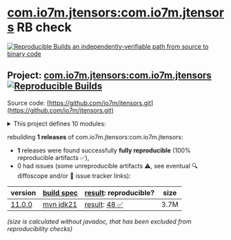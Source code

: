 [com.io7m.jtensors:com.io7m.jtensors](https://central.sonatype.com/artifact/com.io7m.jtensors/com.io7m.jtensors/versions) RB check
=======

[![Reproducible Builds](https://reproducible-builds.org/images/logos/rb.svg) an independently-verifiable path from source to binary code](https://reproducible-builds.org/)

## Project: [com.io7m.jtensors:com.io7m.jtensors](https://central.sonatype.com/artifact/com.io7m.jtensors/com.io7m.jtensors/versions) [![Reproducible Builds](https://img.shields.io/endpoint?url=https://raw.githubusercontent.com/jvm-repo-rebuild/reproducible-central/master/content/com/io7m/jtensors/badge.json)](https://github.com/jvm-repo-rebuild/reproducible-central/blob/master/content/com/io7m/jtensors/README.md)

Source code: [https://github.com/io7m/jtensors.git](https://github.com/io7m/jtensors.git)

<details><summary>This project defines 10 modules:</summary>

* [com.io7m.jtensors:com.io7m.jtensors](https://central.sonatype.com/artifact/com.io7m.jtensors/com.io7m.jtensors/overview)
* [com.io7m.jtensors:com.io7m.jtensors.benchmarking](https://central.sonatype.com/artifact/com.io7m.jtensors/com.io7m.jtensors.benchmarking/overview)
* [com.io7m.jtensors:com.io7m.jtensors.core](https://central.sonatype.com/artifact/com.io7m.jtensors/com.io7m.jtensors.core/overview)
* [com.io7m.jtensors:com.io7m.jtensors.documentation](https://central.sonatype.com/artifact/com.io7m.jtensors/com.io7m.jtensors.documentation/overview)
* [com.io7m.jtensors:com.io7m.jtensors.generators](https://central.sonatype.com/artifact/com.io7m.jtensors/com.io7m.jtensors.generators/overview)
* [com.io7m.jtensors:com.io7m.jtensors.orthonormalization](https://central.sonatype.com/artifact/com.io7m.jtensors/com.io7m.jtensors.orthonormalization/overview)
* [com.io7m.jtensors:com.io7m.jtensors.storage.api](https://central.sonatype.com/artifact/com.io7m.jtensors/com.io7m.jtensors.storage.api/overview)
* [com.io7m.jtensors:com.io7m.jtensors.storage.bytebuffered](https://central.sonatype.com/artifact/com.io7m.jtensors/com.io7m.jtensors.storage.bytebuffered/overview)
* [com.io7m.jtensors:com.io7m.jtensors.storage.heap](https://central.sonatype.com/artifact/com.io7m.jtensors/com.io7m.jtensors.storage.heap/overview)
* [com.io7m.jtensors:com.io7m.jtensors.tests](https://central.sonatype.com/artifact/com.io7m.jtensors/com.io7m.jtensors.tests/overview)
</details>

rebuilding **1 releases** of com.io7m.jtensors:com.io7m.jtensors:
- **1** releases were found successfully **fully reproducible** (100% reproducible artifacts :white_check_mark:),
- 0 had issues (some unreproducible artifacts :warning:, see eventual :mag: diffoscope and/or :memo: issue tracker links):

| version | [build spec](/BUILDSPEC.md) | [result](https://reproducible-builds.org/docs/jvm/): reproducible? | size |
| -- | --------- | ------ | -- |
| [11.0.0](https://central.sonatype.com/artifact/com.io7m.jtensors/com.io7m.jtensors/11.0.0/pom) | [mvn jdk21](com.io7m.jtensors-11.0.0.buildspec) | [result](com.io7m.jtensors-11.0.0.buildinfo): [48 :white_check_mark: ](com.io7m.jtensors-11.0.0.buildcompare) | 3.7M |

<i>(size is calculated without javadoc, that has been excluded from reproducibility checks)</i>
